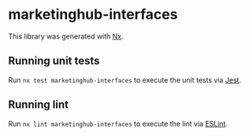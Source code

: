 # marketinghub-interfaces

This library was generated with [Nx](https://nx.dev).

## Running unit tests

Run `nx test marketinghub-interfaces` to execute the unit tests via [Jest](https://jestjs.io).

## Running lint

Run `nx lint marketinghub-interfaces` to execute the lint via [ESLint](https://eslint.org/).
